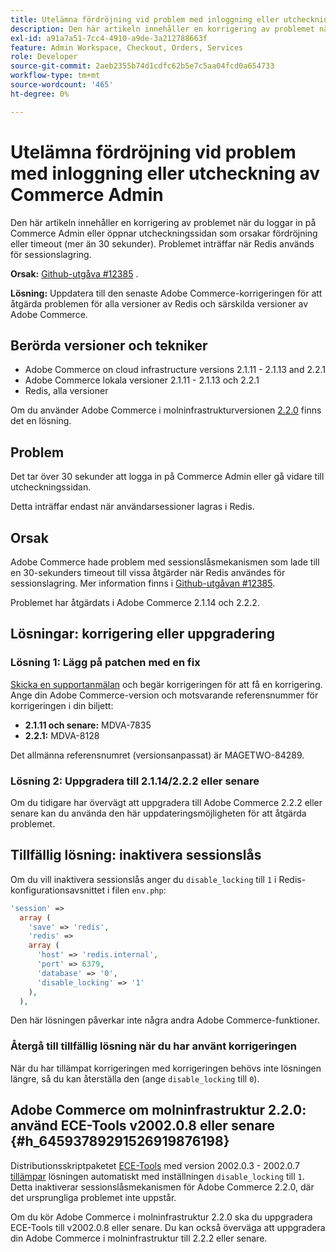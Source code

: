 ```yaml
---
title: Utelämna fördröjning vid problem med inloggning eller utcheckning av Commerce Admin
description: Den här artikeln innehåller en korrigering av problemet när du loggar in på Commerce Admin eller öppnar utcheckningssidan som orsakar fördröjning eller timeout (mer än 30 sekunder). Problemet inträffar när Redis används för sessionslagring.
exl-id: a91a7a51-7cc4-4910-a9de-3a212788663f
feature: Admin Workspace, Checkout, Orders, Services
role: Developer
source-git-commit: 2aeb2355b74d1cdfc62b5e7c5aa04fcd0a654733
workflow-type: tm+mt
source-wordcount: '465'
ht-degree: 0%

---
```


# Utelämna fördröjning vid problem med inloggning eller utcheckning av Commerce Admin

Den här artikeln innehåller en korrigering av problemet när du loggar in på Commerce Admin eller öppnar utcheckningssidan som orsakar fördröjning eller timeout (mer än 30 sekunder). Problemet inträffar när Redis används för sessionslagring.

**Orsak:**   [Github-utgåva \#12385](https://github.com/magento/magento2/issues/12385) .

**Lösning:** Uppdatera till den senaste Adobe Commerce-korrigeringen för att åtgärda problemen för alla versioner av Redis och särskilda versioner av Adobe Commerce.

## Berörda versioner och tekniker

* Adobe Commerce on cloud infrastructure versions 2.1.11 - 2.1.13 and 2.2.1
* Adobe Commerce lokala versioner 2.1.11 - 2.1.13 och 2.2.1
* Redis, alla versioner

Om du använder Adobe Commerce i molninfrastrukturversionen [2.2.0](#h_64593789291526919876198) finns det en lösning.

## Problem

Det tar över 30 sekunder att logga in på Commerce Admin eller gå vidare till utcheckningssidan.

Detta inträffar endast när användarsessioner lagras i Redis.

## Orsak

Adobe Commerce hade problem med sessionslåsmekanismen som lade till en 30-sekunders timeout till vissa åtgärder när Redis användes för sessionslagring. Mer information finns i [Github-utgåvan \#12385](https://github.com/magento/magento2/issues/12385).

Problemet har åtgärdats i Adobe Commerce 2.1.14 och 2.2.2.

## Lösningar: korrigering eller uppgradering

### Lösning 1: Lägg på patchen med en fix

[Skicka en supportanmälan](/help/help-center-guide/help-center/magento-help-center-user-guide.md#submit-ticket) och begär korrigeringen för att få en korrigering. Ange din Adobe Commerce-version och motsvarande referensnummer för korrigeringen i din biljett:

* **2.1.11 och senare:** MDVA-7835
* **2.2.1:** MDVA-8128

Det allmänna referensnumret (versionsanpassat) är MAGETWO-84289.

### Lösning 2: Uppgradera till 2.1.14/2.2.2 eller senare

Om du tidigare har övervägt att uppgradera till Adobe Commerce 2.2.2 eller senare kan du använda den här uppdateringsmöjligheten för att åtgärda problemet.

## Tillfällig lösning: inaktivera sessionslås

Om du vill inaktivera sessionslås anger du `disable_locking` till `1` i Redis-konfigurationsavsnittet i filen `env.php`:

```php
'session' =>
  array (
    'save' => 'redis',
    'redis' =>
    array (
      'host' => 'redis.internal',
      'port' => 6379,
      'database' => '0',
      'disable_locking' => '1'
    ),
  ),
```

Den här lösningen påverkar inte några andra Adobe Commerce-funktioner.

### Återgå till tillfällig lösning när du har använt korrigeringen

När du har tillämpat korrigeringen med korrigeringen behövs inte lösningen längre, så du kan återställa den (ange `disable_locking` till `0`).

## Adobe Commerce om molninfrastruktur 2.2.0: använd ECE-Tools v2002.0.8 eller senare {#h_64593789291526919876198}

Distributionsskriptpaketet [ECE-Tools](https://experienceleague.adobe.com/sv/docs/commerce-cloud-service/user-guide/dev-tools/ece-tools/update-package) med version 2002.0.3 - 2002.0.7 [tillämpar](https://experienceleague.adobe.com/docs/commerce-cloud-service/user-guide/dev-tools/ece-tools/update-package.html?lang=sv-SE) lösningen automatiskt med inställningen `disable_locking` till `1`. Detta inaktiverar sessionslåsmekanismen för Adobe Commerce 2.2.0, där det ursprungliga problemet inte uppstår.

Om du kör Adobe Commerce i molninfrastruktur 2.2.0 ska du uppgradera ECE-Tools till v2002.0.8 eller senare. Du kan också överväga att uppgradera din Adobe Commerce i molninfrastruktur till 2.2.2 eller senare.
